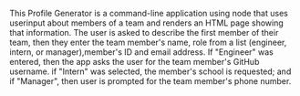 This Profile Generator is a command-line application using node that uses userinput about members of a team and renders an HTML page showing that information.
The user is asked to describe the first member of their team, then they enter the team member's name, role from a list (engineer, intern, or manager),member's ID and email address. If "Engineer" was entered, then the app asks the user for the team member's GitHub username. if "Intern" was selected, the member's school is requested; and if "Manager", then user is prompted for the team member's phone number.


